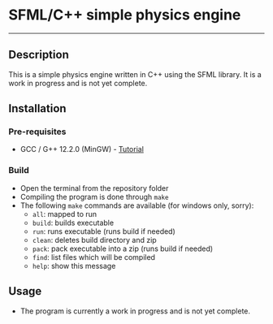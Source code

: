 # SFML/C++ simple physics engine
---
## Description
This is a simple physics engine written in C++ using the SFML library. It is a work in progress and is not yet complete.

## Installation
### Pre-requisites
- GCC / G++ 12.2.0 (MinGW) - [Tutorial](https://www.freecodecamp.org/news/how-to-install-c-and-cpp-compiler-on-windows/)

### Build
- Open the terminal from the repository folder
- Compiling the program is done through `make`
- The following `make` commands are available (for windows only, sorry):
  * `all`: mapped to run
  * `build`: builds executable
  * `run`: runs executable (runs build if needed)
  * `clean`: deletes build directory and zip
  * `pack`: pack executable into a zip (runs build if needed)
  * `find`: list files which will be compiled
  * `help`: show this message

## Usage
- The program is currently a work in progress and is not yet complete.
